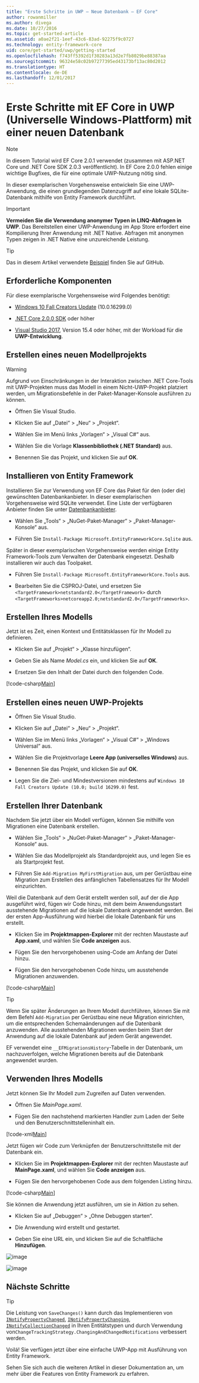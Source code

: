 ```yaml
---
title: "Erste Schritte in UWP – Neue Datenbank – EF Core"
author: rowanmiller
ms.author: divega
ms.date: 10/27/2016
ms.topic: get-started-article
ms.assetid: a0ae2f21-1eef-43c6-83ad-92275f9c0727
ms.technology: entity-framework-core
uid: core/get-started/uwp/getting-started
ms.openlocfilehash: f743ff5392d1f30283a13d2e7fb8029be88387aa
ms.sourcegitcommit: 96324e58c02b97277395ed43173bf13ac80d2012
ms.translationtype: HT
ms.contentlocale: de-DE
ms.lasthandoff: 12/01/2017
---
```

# <a name="getting-started-with-ef-core-on-universal-windows-platform-uwp-with-a-new-database"></a>Erste Schritte mit EF Core in UWP (Universelle Windows-Plattform) mit einer neuen Datenbank

> [!NOTE]
> In diesem Tutorial wird EF Core 2.0.1 verwendet (zusammen mit ASP.NET Core und .NET Core SDK 2.0.3 veröffentlicht). In EF Core 2.0.0 fehlen einige wichtige Bugfixes, die für eine optimale UWP-Nutzung nötig sind.

In dieser exemplarischen Vorgehensweise entwickeln Sie eine UWP-Anwendung, die einen grundlegenden Datenzugriff auf eine lokale SQLite-Datenbank mithilfe von Entity Framework durchführt.

> [!IMPORTANT]
> **Vermeiden Sie die Verwendung anonymer Typen in LINQ-Abfragen in UWP**. Das Bereitstellen einer UWP-Anwendung im App Store erfordert eine Kompilierung Ihrer Anwendung mit .NET Native. Abfragen mit anonymen Typen zeigen in .NET Native eine unzureichende Leistung.

> [!TIP]
> Das in diesem Artikel verwendete [Beispiel](https://github.com/aspnet/EntityFramework.Docs/tree/master/samples/core/GetStarted/UWP/UWP.SQLite) finden Sie auf GitHub.

## <a name="prerequisites"></a>Erforderliche Komponenten

Für diese exemplarische Vorgehensweise wird Folgendes benötigt:

* [Windows 10 Fall Creators Update](https://support.microsoft.com/en-us/help/4027667/windows-update-windows-10) (10.0.16299.0)

* [.NET Core 2.0.0 SDK](https://www.microsoft.com/net/core) oder höher

* [Visual Studio 2017](https://www.visualstudio.com/downloads/), Version 15.4 oder höher, mit der Workload für die **UWP-Entwicklung**.

## <a name="create-a-new-model-project"></a>Erstellen eines neuen Modellprojekts

> [!WARNING]
> Aufgrund von Einschränkungen in der Interaktion zwischen .NET Core-Tools mit UWP-Projekten muss das Modell in einem Nicht-UWP-Projekt platziert werden, um Migrationsbefehle in der Paket-Manager-Konsole ausführen zu können.

* Öffnen Sie Visual Studio.

* Klicken Sie auf „Datei“ > „Neu“ > „Projekt“.

* Wählen Sie im Menü links „Vorlagen“ > „Visual C#“ aus.

* Wählen Sie die Vorlage **Klassenbibliothek (.NET Standard)** aus.

* Benennen Sie das Projekt, und klicken Sie auf **OK**.

## <a name="install-entity-framework"></a>Installieren von Entity Framework

Installieren Sie zur Verwendung von EF Core das Paket für den (oder die) gewünschten Datenbankanbieter. In dieser exemplarischen Vorgehensweise wird SQLite verwendet. Eine Liste der verfügbaren Anbieter finden Sie unter [Datenbankanbieter](../../providers/index.md).

* Wählen Sie „Tools“ > „NuGet-Paket-Manager“ > „Paket-Manager-Konsole“ aus.

* Führen Sie `Install-Package Microsoft.EntityFrameworkCore.Sqlite` aus.

Später in dieser exemplarischen Vorgehensweise werden einige Entity Framework-Tools zum Verwalten der Datenbank eingesetzt. Deshalb installieren wir auch das Toolpaket.

* Führen Sie `Install-Package Microsoft.EntityFrameworkCore.Tools` aus.

* Bearbeiten Sie die CSPROJ-Datei, und ersetzen Sie `<TargetFramework>netstandard2.0</TargetFramework>` durch `<TargetFrameworks>netcoreapp2.0;netstandard2.0</TargetFrameworks>`.

## <a name="create-your-model"></a>Erstellen Ihres Modells

Jetzt ist es Zeit, einen Kontext und Entitätsklassen für Ihr Modell zu definieren.

* Klicken Sie auf „Projekt“ > „Klasse hinzufügen“.

* Geben Sie als Name *Model.cs* ein, und klicken Sie auf **OK**.

* Ersetzen Sie den Inhalt der Datei durch den folgenden Code.

[!code-csharp[Main](../../../../samples/core/GetStarted/UWP/UWP.Model/Model.cs)]

## <a name="create-a-new-uwp-project"></a>Erstellen eines neuen UWP-Projekts

* Öffnen Sie Visual Studio.

* Klicken Sie auf „Datei“ > „Neu“ > „Projekt“.

* Wählen Sie im Menü links „Vorlagen“ > „Visual C#“ > „Windows Universal“ aus.

* Wählen Sie die Projektvorlage **Leere App (universelles Windows)** aus.

* Benennen Sie das Projekt, und klicken Sie auf **OK**.

* Legen Sie die Ziel- und Mindestversionen mindestens auf `Windows 10 Fall Creators Update (10.0; build 16299.0)` fest.

## <a name="create-your-database"></a>Erstellen Ihrer Datenbank

Nachdem Sie jetzt über ein Modell verfügen, können Sie mithilfe von Migrationen eine Datenbank erstellen.

* Wählen Sie „Tools“ > „NuGet-Paket-Manager“ > „Paket-Manager-Konsole“ aus.

* Wählen Sie das Modellprojekt als Standardprojekt aus, und legen Sie es als Startprojekt fest.

* Führen Sie `Add-Migration MyFirstMigration` aus, um per Gerüstbau eine Migration zum Erstellen des anfänglichen Tabellensatzes für Ihr Modell einzurichten.

Weil die Datenbank auf dem Gerät erstellt werden soll, auf der die App ausgeführt wird, fügen wir Code hinzu, mit dem beim Anwendungsstart ausstehende Migrationen auf die lokale Datenbank angewendet werden. Bei der ersten App-Ausführung wird hierbei die lokale Datenbank für uns erstellt.

* Klicken Sie im **Projektmappen-Explorer** mit der rechten Maustaste auf **App.xaml**, und wählen Sie **Code anzeigen** aus.

* Fügen Sie den hervorgehobenen using-Code am Anfang der Datei hinzu.

* Fügen Sie den hervorgehobenen Code hinzu, um ausstehende Migrationen anzuwenden.

[!code-csharp[Main](../../../../samples/core/GetStarted/UWP/UWP.SQLite/App.xaml.cs?highlight=1,25-28)]

> [!TIP]  
> Wenn Sie später Änderungen an Ihrem Modell durchführen, können Sie mit dem Befehl `Add-Migration` per Gerüstbau eine neue Migration einrichten, um die entsprechenden Schemaänderungen auf die Datenbank anzuwenden. Alle ausstehenden Migrationen werden beim Start der Anwendung auf die lokale Datenbank auf jedem Gerät angewendet.
>
>EF verwendet eine `__EFMigrationsHistory`-Tabelle in der Datenbank, um nachzuverfolgen, welche Migrationen bereits auf die Datenbank angewendet wurden.

## <a name="use-your-model"></a>Verwenden Ihres Modells

Jetzt können Sie Ihr Modell zum Zugreifen auf Daten verwenden.

* Öffnen Sie *MainPage.xaml*.

* Fügen Sie den nachstehend markierten Handler zum Laden der Seite und den Benutzerschnittstelleninhalt ein.

[!code-xml[Main](../../../../samples/core/GetStarted/UWP/UWP.SQLite/MainPage.xaml?highlight=9,11-23)]

Jetzt fügen wir Code zum Verknüpfen der Benutzerschnittstelle mit der Datenbank ein.

* Klicken Sie im **Projektmappen-Explorer** mit der rechten Maustaste auf **MainPage.xaml**, und wählen Sie **Code anzeigen** aus.

* Fügen Sie den hervorgehobenen Code aus dem folgenden Listing hinzu.

[!code-csharp[Main](../../../../samples/core/GetStarted/UWP/UWP.SQLite/MainPage.xaml.cs?highlight=30-48)]

Sie können die Anwendung jetzt ausführen, um sie in Aktion zu sehen.

* Klicken Sie auf „Debuggen“ > „Ohne Debuggen starten“.

* Die Anwendung wird erstellt und gestartet.

* Geben Sie eine URL ein, und klicken Sie auf die Schaltfläche **Hinzufügen**.

![image](_static/create.png)

![image](_static/list.png)

## <a name="next-steps"></a>Nächste Schritte

> [!TIP]
> Die Leistung von `SaveChanges()` kann durch das Implementieren von [`INotifyPropertyChanged`](https://msdn.microsoft.com/en-us/library/system.componentmodel.inotifypropertychanged.aspx), [`INotifyPropertyChanging`](https://msdn.microsoft.com/en-us/library/system.componentmodel.inotifypropertychanging.aspx), [`INotifyCollectionChanged`](https://msdn.microsoft.com/en-us/library/system.collections.specialized.inotifycollectionchanged.aspx) in Ihren Entitätstypen und durch Verwendung von`ChangeTrackingStrategy.ChangingAndChangedNotifications` verbessert werden.

Voilá! Sie verfügen jetzt über eine einfache UWP-App mit Ausführung von Entity Framework.

Sehen Sie sich auch die weiteren Artikel in dieser Dokumentation an, um mehr über die Features von Entity Framework zu erfahren.

